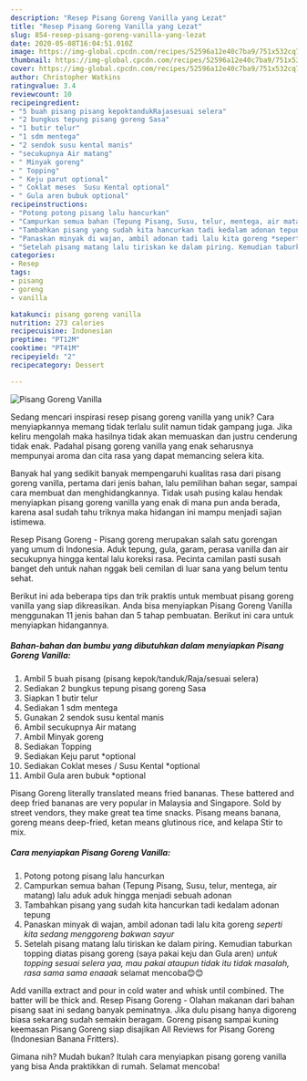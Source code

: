 ```yaml
---
description: "Resep Pisang Goreng Vanilla yang Lezat"
title: "Resep Pisang Goreng Vanilla yang Lezat"
slug: 854-resep-pisang-goreng-vanilla-yang-lezat
date: 2020-05-08T16:04:51.010Z
image: https://img-global.cpcdn.com/recipes/52596a12e40c7ba9/751x532cq70/pisang-goreng-vanilla-foto-resep-utama.jpg
thumbnail: https://img-global.cpcdn.com/recipes/52596a12e40c7ba9/751x532cq70/pisang-goreng-vanilla-foto-resep-utama.jpg
cover: https://img-global.cpcdn.com/recipes/52596a12e40c7ba9/751x532cq70/pisang-goreng-vanilla-foto-resep-utama.jpg
author: Christopher Watkins
ratingvalue: 3.4
reviewcount: 10
recipeingredient:
- "5 buah pisang pisang kepoktandukRajasesuai selera"
- "2 bungkus tepung pisang goreng Sasa"
- "1 butir telur"
- "1 sdm mentega"
- "2 sendok susu kental manis"
- "secukupnya Air matang"
- " Minyak goreng"
- " Topping"
- " Keju parut optional"
- " Coklat meses  Susu Kental optional"
- " Gula aren bubuk optional"
recipeinstructions:
- "Potong potong pisang lalu hancurkan"
- "Campurkan semua bahan (Tepung Pisang, Susu, telur, mentega, air matang) lalu aduk aduk hingga menjadi sebuah adonan"
- "Tambahkan pisang yang sudah kita hancurkan tadi kedalam adonan tepung"
- "Panaskan minyak di wajan, ambil adonan tadi lalu kita goreng *seperti kita sedang menggoreng bakwan sayur*"
- "Setelah pisang matang lalu tiriskan ke dalam piring. Kemudian taburkan topping diatas pisang goreng (saya pakai keju dan Gula aren) *untuk topping sesuai selera yaa, mau pakai ataupun tidak itu tidak masalah, rasa sama sama enaaak* selamat mencoba😊😊"
categories:
- Resep
tags:
- pisang
- goreng
- vanilla

katakunci: pisang goreng vanilla 
nutrition: 273 calories
recipecuisine: Indonesian
preptime: "PT12M"
cooktime: "PT41M"
recipeyield: "2"
recipecategory: Dessert

---
```



![Pisang Goreng Vanilla](https://img-global.cpcdn.com/recipes/52596a12e40c7ba9/751x532cq70/pisang-goreng-vanilla-foto-resep-utama.jpg)

Sedang mencari inspirasi resep pisang goreng vanilla yang unik? Cara menyiapkannya memang tidak terlalu sulit namun tidak gampang juga. Jika keliru mengolah maka hasilnya tidak akan memuaskan dan justru cenderung tidak enak. Padahal pisang goreng vanilla yang enak seharusnya mempunyai aroma dan cita rasa yang dapat memancing selera kita.

Banyak hal yang sedikit banyak mempengaruhi kualitas rasa dari pisang goreng vanilla, pertama dari jenis bahan, lalu pemilihan bahan segar, sampai cara membuat dan menghidangkannya. Tidak usah pusing kalau hendak menyiapkan pisang goreng vanilla yang enak di mana pun anda berada, karena asal sudah tahu triknya maka hidangan ini mampu menjadi sajian istimewa.

Resep Pisang Goreng - Pisang goreng merupakan salah satu gorengan yang umum di Indonesia. Aduk tepung, gula, garam, perasa vanilla dan air secukupnya hingga kental lalu koreksi rasa. Pecinta camilan pasti susah banget deh untuk nahan nggak beli cemilan di luar sana yang belum tentu sehat.


Berikut ini ada beberapa tips dan trik praktis untuk membuat pisang goreng vanilla yang siap dikreasikan. Anda bisa menyiapkan Pisang Goreng Vanilla menggunakan 11 jenis bahan dan 5 tahap pembuatan. Berikut ini cara untuk menyiapkan hidangannya.

<!--inarticleads1-->

##### Bahan-bahan dan bumbu yang dibutuhkan dalam menyiapkan Pisang Goreng Vanilla:

1. Ambil 5 buah pisang (pisang kepok/tanduk/Raja/sesuai selera)
1. Sediakan 2 bungkus tepung pisang goreng Sasa
1. Siapkan 1 butir telur
1. Sediakan 1 sdm mentega
1. Gunakan 2 sendok susu kental manis
1. Ambil secukupnya Air matang
1. Ambil  Minyak goreng
1. Sediakan  Topping
1. Sediakan  Keju parut *optional
1. Sediakan  Coklat meses / Susu Kental *optional
1. Ambil  Gula aren bubuk *optional


Pisang Goreng literally translated means fried bananas. These battered and deep fried bananas are very popular in Malaysia and Singapore. Sold by street vendors, they make great tea time snacks. Pisang means banana, goreng means deep-fried, ketan means glutinous rice, and kelapa Stir to mix. 

<!--inarticleads2-->

##### Cara menyiapkan Pisang Goreng Vanilla:

1. Potong potong pisang lalu hancurkan
1. Campurkan semua bahan (Tepung Pisang, Susu, telur, mentega, air matang) lalu aduk aduk hingga menjadi sebuah adonan
1. Tambahkan pisang yang sudah kita hancurkan tadi kedalam adonan tepung
1. Panaskan minyak di wajan, ambil adonan tadi lalu kita goreng *seperti kita sedang menggoreng bakwan sayur*
1. Setelah pisang matang lalu tiriskan ke dalam piring. Kemudian taburkan topping diatas pisang goreng (saya pakai keju dan Gula aren) *untuk topping sesuai selera yaa, mau pakai ataupun tidak itu tidak masalah, rasa sama sama enaaak* selamat mencoba😊😊


Add vanilla extract and pour in cold water and whisk until combined. The batter will be thick and. Resep Pisang Goreng - Olahan makanan dari bahan pisang saat ini sedang banyak peminatnya. Jika dulu pisang hanya digoreng biasa sekarang sudah semakin beragam. Goreng pisang sampai kuning keemasan Pisang Goreng siap disajikan All Reviews for Pisang Goreng (Indonesian Banana Fritters). 

Gimana nih? Mudah bukan? Itulah cara menyiapkan pisang goreng vanilla yang bisa Anda praktikkan di rumah. Selamat mencoba!
